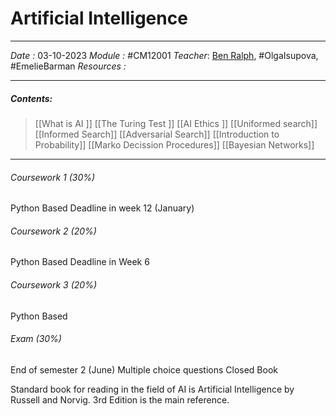# Artificial Intelligence
---
*Date :*  03-10-2023 
*Module :* #CM12001
*Teacher*: [Ben Ralph](https://moodle.bath.ac.uk/user/profile.php?id=71461), #OlgaIsupova, #EmelieBarman
*Resources :*

---
##### Contents: 
> [[What is AI ]]
> [[The Turing Test ]]
> [[AI Ethics ]]
> [[Uniformed search]]
> [[Informed Search]]
> [[Adversarial Search]]
> [[Introduction to Probability]]
> [[Marko Decission Procedures]]
> [[Bayesian Networks]]
> 
--- 

###### Coursework 1 (30%)
Python Based
Deadline in week 12 (January)

###### Coursework 2 (20%)
Python Based
Deadline in Week 6

###### Coursework 3 (20%)
Python Based

###### Exam (30%)
End of semester 2 (June)
Multiple choice questions
Closed Book 


Standard book for reading in the field of AI is Artificial Intelligence by Russell and Norvig. 3rd Edition is the main reference. 